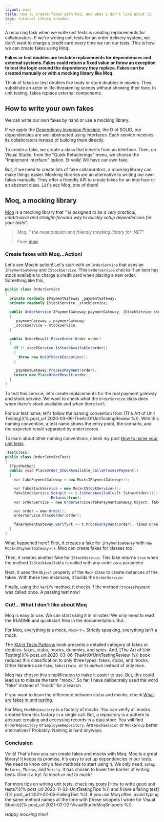 ```yaml
---
layout: post
title: How to create fakes with Moq. And what I don't like about it
tags: tutorial csharp showdev
---
```


A recurring task when we write unit tests is creating replacements for collaborators. If we're writing unit tests for an order delivery system, we don't want to charge a credit card every time we run our tests. This is how we can create fakes using Moq.

**Fakes or test doubles are testable replacements for dependencies and external systems. Fakes could return a fixed value or throw an exception to test the logic around the dependency they replace. Fakes can be created manually or with a mocking library like Moq.**

Think of fakes or test doubles like body or stunt doubles in movies. They substitute an actor in life-threatening scenes without showing their face. In unit testing, fakes replace external components.

## How to write your own fakes

We can write our own fakes by hand or use a mocking library.

If we apply the [Dependency Inversion Principle](https://en.wikipedia.org/wiki/Dependency_inversion_principle ), the D of SOLID, our dependencies are well abstracted using interfaces. Each service receives its collaborators instead of building them directly.

To create a fake, we create a class that inherits from an interface. Then, on Visual Studio, from the "Quick Refactorings" menu, we choose the "Implement interface" option. Et voilà! We have our own fake.

But, if we need to create lots of fake collaborators, a mocking library can make things easier. Mocking libraries are an alternative to writing our own fakes manually. They offer a friendly API to create fakes for an interface or an abstract class. Let's see Moq, one of them!

## Moq, a mocking library

[Moq](https://github.com/Moq/moq4) is a mocking library that _" is designed to be a very practical, unobtrusive and straight-forward way to quickly setup dependencies for your tests"_.

> Moq, _" the most popular and friendly mocking library for .NET"_
>
> From [moq](https://github.com/Moq/moq4#moq)

### Create fakes with Moq...Action!

Let's see Moq in action! Let's start with an `OrderService` that uses an `IPaymentGateway` and  `IStockService`. This `OrderService` checks if an item has stock available to charge a credit card when placing a new order. Something like this, 

```csharp
public class OrderService 
{
  private readonly IPaymentGateway _paymentGateway;
  private readonly IStockService _stockService;

  public OrderService(IPaymentGateway paymentGateway, IStockService stockService)
  {
    _paymentGateway = paymentGateway;
    _stockService = stockService;
  }

  public OrderResult PlaceOrder(Order order)
  {
    if (!_stockService.IsStockAvailable(order))
    {
      throw new OutOfStockException();
    }

    _paymentGateway.ProcessPayment(order);
    return new PlaceOrderResult(order);
  }
}
```

To test this service, let's create replacements for the real payment gateway and stock service. We want to check what the `OrderService` class does when there's stock available and when there isn't.

For our test name, let's follow the naming convention from [The Art of Unit Testing]({% post_url 2020-03-06-TheArtOfUnitTestingReview %}). With this naming convention, a test name shows the entry point, the scenario, and the expected result separated by underscores.

<div class="message">To learn about other naming conventions, check my post <a href="/2021/04/12/UnitTestNamingConventions">How to name your unit tests</a>.</div>

```csharp
[TestClass]
public class OrderServiceTests
{
  [TestMethod]
  public void PlaceOrder_StockAvailable_CallsProcessPayment()
  {
    var fakePaymentGateway = new Mock<IPaymentGateway>();

    var fakeStockService = new Mock<IStockService>();
    fakeStockService.Setup(t => t.IsStockAvailable(It.IsAny<Order>()))
                    .Returns(true);
    var orderService = new OrderService(fakePaymentGateway.Object, fakeStockService.Object);

    var order = new Order();
    orderService.PlaceOrder(order);

    fakePaymentGateway.Verify(t => t.ProcessPayment(order), Times.Once);
  }
}
```

What happened here? First, it creates a fake for `IPaymentGateway` with `new Mock<IPaymentGateway>()`. Moq can create fakes for classes too.

Then, it creates another fake for `IStockService`. This fake returns `true` when the method `IsStockAvailable` is called with any order as a parameter.

Next, it uses the `Object` property of the `Mock` class to create instances of the fakes. With these two instances, it builds the `OrderService`.

Finally, using the `Verify` method, it checks if the method `ProcessPayment` was called once. A passing test now!

### Cut!...What I don't like about Moq

Moq is easy to use. We can start using it in minutes! We only need to read the README and quickstart files in the documentation. But...

For Moq, everything is a mock, `Mock<T>`. Strictly speaking, everything isn't a mock.

The [XUnit Tests Patterns](http://xunitpatterns.com/Mocks,%20Fakes,%20Stubs%20and%20Dummies.html) book presents a detailed category of fakes or doubles: fakes, stubs, mocks, dummies, and spies. And, [The Art of Unit Testing]({% post_url 2020-03-06-TheArtOfUnitTestingReview %}) book reduces this classification to only three types: fakes, stubs, and mocks. Other libraries use `Fake`, `Substitute`, or `Stub`/`Mock` instead of only `Mock`.

Moq has chosen this simplification to make it easier to use. But, this could lead us to misuse the term "mock." So far, I have deliberately used the word "fake" instead of "mock" for a reason.

<div class="message">If you want to learn the difference between stubs and mocks, check <a href="/2021/05/24/WhatAreFakesInTesting">What are fakes in unit testing</a>.</div>

For Moq, `MockRepository` is a factory of mocks. You can verify all mocks created from this factory in a single call. But, a repository is a pattern to abstract creating and accessing records in a data store. You will find `OrderRepository` or `EmployeeRepository`. Are `MockSession` or `MockGroup` better alternatives? Probably. Naming is hard anyways.

### Conclusion

Voilà! That's how you can create fakes and mocks with Moq. Moq is a great library! It keeps its promise. It's easy to set up dependencies in our tests. We need to know only a few methods to start using it. We only need: `Setup`, `Returns`, `Throws`, and `Verify`. It has chosen to lower the barrier of writing tests. Give it a try! _To mock or not to mock!_

For more tips on writing unit tests, check my posts [How to write good unit tests?]({% post_url 2020-11-02-UnitTestingTips %}) and [Have a failing test]({% post_url 2021-02-05-FailingTest %}). If you use Moq often, avoid typing the same method names all the time with [these snippets I wrote for Visual Studio]({% post_url 2021-02-22-VisualStudioMoqSnippets %}).

_Happy mocking time!_